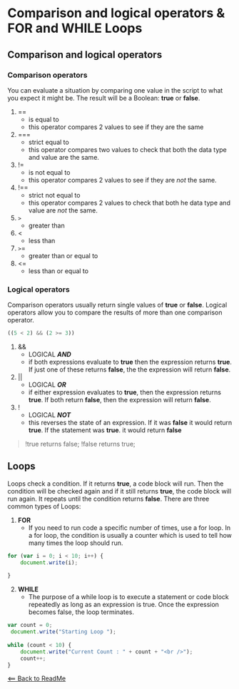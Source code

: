# Comparison and logical operators & FOR and WHILE Loops

## Comparison and logical operators

### Comparison operators

You can evaluate a situation by comparing one value in the script to what you expect it might be. The result will be a Boolean: **true** or **false**.

1. == 
    - is equal to 
    - this operator compares 2 values to see if they are the same
2. === 
    - strict equal to 
    - this operator compares two values to check that both the data type and value are the same.
3. !=
    - is not equal to
    - this operator compares 2 values to see if they are _not_ the same.
4. !==
    - strict not equal to
    - this operator compares 2 values to check that both he data type and value are _not_ the same.
5. `>`
    - greater than
6. < 
    - less than 
7. `>`=
    - greater than or equal to
8. <=
    - less than or equal to 

### Logical operators 

Comparison operators usually return single values of **true** or **false**. Logical operators allow you to compare the results of more than one comparison operator.

```javascript
((5 < 2) && (2 >= 3))
```

1. && 
    - LOGICAL _**AND**_
    - if both expressions evaluate to **true** then the expression returns **true**. If just one of these returns **false**, the the expression will return **false**.
2. ||
    - LOGICAL _**OR**_
    - if either expression evaluates to **true**, then the expression returns **true**. If both return **false**, then the expression will return **false**.
3. !
    - LOGICAL _**NOT**_
    - this reverses the state of an expression. If it was **false** it would return **true**. If the statement was **true**. it would return **false**
> !true returns false; !false returns true;


## Loops 

Loops check a condition. If it returns **true**, a code block will run. Then the condition will be checked again and if it still returns **true**, the code block will run again. It repeats until the condition returns **false**. There are three common types of Loops:

1. **FOR**
    - If you need to run code a specific number of times, use a for loop. In a for loop, the condition is usually a counter which is used to tell how many times the loop should run.
```javascript
for (var i = 0; i < 10; i++) {
    document.write(i);
    
}
``` 

2. **WHILE**
    - The purpose of a while loop is to execute a statement or code block repeatedly as long as an expression is true. Once the expression becomes false, the loop terminates.

```javascript
var count = 0;
 document.write("Starting Loop ");
         
while (count < 10) {
    document.write("Current Count : " + count + "<br />");
    count++;
}
``` 

[<== Back to ReadMe](../README.md)
